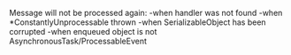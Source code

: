Message will not be processed again:
-when handler was not found
-when *ConstantlyUnprocessable thrown
-when SerializableObject has been corrupted
-when enqueued object is not AsynchronousTask/ProcessableEvent
